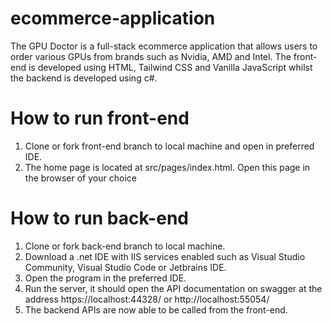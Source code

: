 # ecommerce-application

The GPU Doctor is a full-stack ecommerce application that allows users to order various GPUs from brands such as Nvidia, AMD and Intel. The front-end is developed using HTML, Tailwind CSS and Vanilla JavaScript whilst the backend is developed using c#. 

# How to run front-end
1. Clone or fork front-end branch to local machine and open in preferred IDE.
2. The home page is located at src/pages/index.html. Open this page in the browser of your choice

# How to run back-end
1. Clone or fork back-end branch to local machine.
2. Download a .net IDE with IIS services enabled such as Visual Studio Community, Visual Studio Code or Jetbrains IDE.
3. Open the program in the preferred IDE.
4. Run the server, it should open the API documentation on swagger at the address https://localhost:44328/ or http://localhost:55054/
5. The backend APIs are now able to be called from the front-end.
